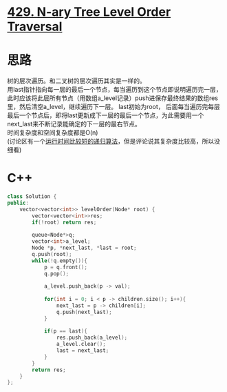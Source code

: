 # [429. N-ary Tree Level Order Traversal](https://leetcode.com/problems/n-ary-tree-level-order-traversal/description/)
# 思路
树的层次遍历。和二叉树的层次遍历其实是一样的。    
用last指针指向每一层的最后一个节点，每当遍历到这个节点即说明遍历完一层，
此时应该将此层所有节点（用数组a_level记录）push进保存最终结果的数组res里，然后清空a_level，继续遍历下一层。
last初始为root， 后面每当遍历完每层最后一个节点后，即将last更新成下一层的最后一个节点，为此需要用一个next_last来不断记录能确定的下一层的最右节点。   
时间复杂度和空间复杂度都是O(n)  
(讨论区有一个[运行时间比较短的递归算法](https://leetcode.com/problems/n-ary-tree-level-order-traversal/discuss/157521/C++-Easy-to-understand-recursive-solution-based-on-DFS-(44-ms-beats-98.67))，但是评论说其复杂度比较高，所以没细看)

# C++
``` C++
class Solution {
public:
    vector<vector<int>> levelOrder(Node* root) {
        vector<vector<int>>res;
        if(!root) return res;
        
        queue<Node*>q;
        vector<int>a_level;
        Node *p, *next_last, *last = root;
        q.push(root);
        while(!q.empty()){
            p = q.front();
            q.pop();
            
            a_level.push_back(p -> val);
            
            for(int i = 0; i < p -> children.size(); i++){
                next_last = p -> children[i];
                q.push(next_last);
            }
            
            if(p == last){
                res.push_back(a_level);
                a_level.clear();
                last = next_last;
            }
        }
        return res;        
    }
};
```
